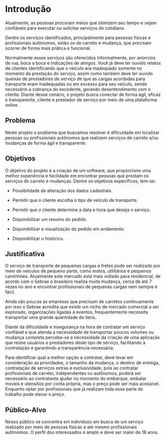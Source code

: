 # Introdução

Atualmente, as pessoas procuram meios que otimizem seu tempo e sejam confiáveis para executar ou solicitar serviços do cotidiano. 

Dentre os serviços identificados, principalmente para pessoas físicas e profissionais autônomos, estão os de carreto e mudança, que precisam ocorrer de forma mais prática e funcional. 

Normalmente esses serviços são oferecidos informalmente, por anúncios de rua, boca a boca e indicações de amigos. Você já deve ter ouvido relatos de clientes identificando que o veículo era inadequado somente no momento da prestação do serviço, assim como também deve ter ouvido queixas de prestadores de serviço de que as cargas acordadas para transporte eram inadequadas ou em excesso para seu veículo, sendo necessário a cobrança do excedente, gerando desentendimento com o cliente. Diante desse cenário, o projeto busca conectar de forma ágil, eficaz e transparente, cliente e prestador de serviço por meio de uma plataforma online. 

## Problema
Neste projeto o problema que buscamos resolver é dificuldade em localizar pessoas ou profissionais autônomos que realizem serviços de carreto e/ou mudanças de forma ágil e transparente. 

## Objetivos

O objetivo do projeto é a criação de um software, que proporcione uma melhor experiência e facilidade em encontrar pessoas que prestam os serviços de carreto e mudanças. 
Dentre os objetivos específicos, tem-se: 

- Possibilidade de alteração dos dados cadastrais. 

- Permitir que o cliente escolha o tipo de veículo de transporte. 

- Permitir que o cliente determine a data e hora que deseja o serviço. 

- Disponibilizar um resumo do pedido. 

- Disponibilizar a visualização do pedido em andamento. 

- Disponibilizar o histórico. 


## Justificativa

O serviço de transporte de pequenas cargas e fretes pode ser realizado por meio de veículos de pequeno porte, como motos, utilitários e pequenos caminhões. Atualmente este mercado está mais voltado para residencial, de acordo com o Sebrae o brasileiro realiza muita mudança, cerca de até 7 vezes no ano e encontrar profissionais de pequenas cargas nem sempre é fácil. 

Ainda são poucas as empresas que precisam de carretos continuamente por isso o Sebrae acredita que existe um nicho de mercado comercial a ser explorado, organizações ligadas à eventos, frequentemente necessita transportar uma grande quantidade de itens. 

Diante da dificuldade e insegurança na hora de contratar um serviço confiável e que atenda a necessidade de transportar poucos volumes ou mudança completa percebe-se a necessidade da criação de uma aplicação que reúne usuários e prestadores deste tipo de serviço, facilitando a contratação e garantindo a transparência necessária. 

Para identificar qual a melhor opção a contratar, deve levar em consideração as prioridades, o tamanho da mudança, o destino de entrega, contratação de serviços extras e exclusividade, pois ao contratar profissionais de carreto, independentes ou autônomos, poderá ser necessário ao contratante ajudar no momento do embarque, embalar moveis e utensílios por conta própria, mas o preço pode ser mais acessível. Enquanto optar por profissionais que já realizam toda essa parte do trabalho pode elevar o preço. 

## Público-Alvo

Nosso público se concentra em individuos em busca de um serviço realizado por meio de pessoas físicas e até mesmo profissionais autônomos. O perfil dos interessados é amplo e deve ser maior de 18 anos.  
